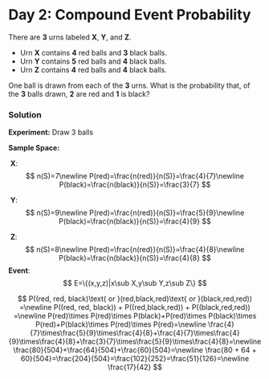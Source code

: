 # Day 2: Compound Event Probability

There are **3** urns labeled **X**, **Y**, and **Z**.

- Urn **X** contains **4** red balls and **3** black balls.
- Urn **Y** contains **5** red balls and **4** black balls.
- Urn **Z** contains **4** red balls and **4** black balls.

One ball is drawn from each of the **3** urns. What is the probability that, of the **3** balls drawn, **2** are red and **1** is black?

### Solution

**Experiment:** Draw 3 balls

**Sample Space:**

​	**X**:
$$
n(S)=7\newline
P(red)=\frac{n(red)}{n(S)}=\frac{4}{7}\newline
P(black)=\frac{n(black)}{n(S)}=\frac{3}{7}
$$


​	**Y**:
$$
n(S)=9\newline
P(red)=\frac{n(red)}{n(S)}=\frac{5}{9}\newline
P(black)=\frac{n(black)}{n(S)}=\frac{4}{9}
$$


​	**Z**:
$$
n(S)=8\newline
P(red)=\frac{n(red)}{n(S)}=\frac{4}{8}\newline
P(black)=\frac{n(black)}{n(S)}=\frac{4}{8}
$$
**Event**:
$$
E=\{(x,y,z)|x\sub X,y\sub Y,z\sub Z\}
$$

$$
P((red, red, black)\text{ or }(red,black,red)\text{ or }(black,red,red)) =\newline
P((red, red, black)) + P((red,black,red)) + P((black,red,red)) =\newline
P(red)\times P(red)\times P(black)+P(red)\times P(black)\times P(red)+P(black)\times P(red)\times P(red)=\newline
\frac{4}{7}\times\frac{5}{9}\times\frac{4}{8}+\frac{4}{7}\times\frac{4}{9}\times\frac{4}{8}+\frac{3}{7}\times\frac{5}{9}\times\frac{4}{8}=\newline
\frac{80}{504}+\frac{64}{504}+\frac{60}{504}=\newline
\frac{80 + 64 + 60}{504}=\frac{204}{504}=\frac{102}{252}=\frac{51}{126}=\newline
\frac{17}{42}
$$

